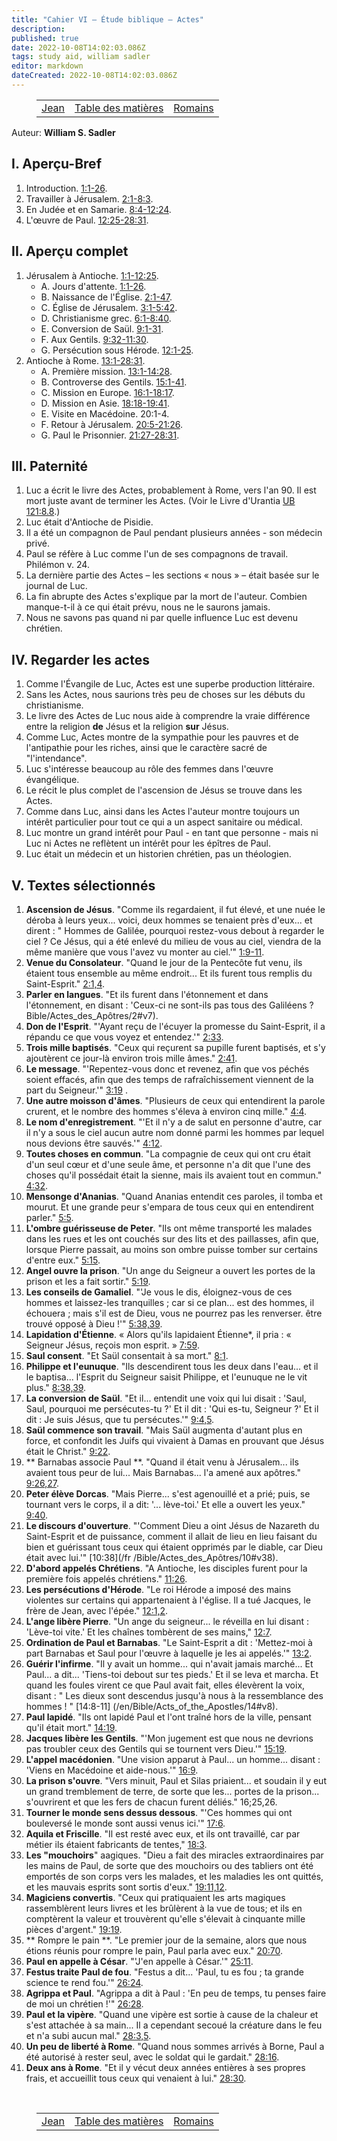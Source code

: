 ```yaml
---
title: "Cahier VI — Étude biblique — Actes"
description: 
published: true
date: 2022-10-08T14:02:03.086Z
tags: study aid, william sadler
editor: markdown
dateCreated: 2022-10-08T14:02:03.086Z
---
```


<figure class="table chapter-navigator">
	<table>
		<tbody>
		<tr>
			<td><a href="/fr/article/William_S_Sadler/Workbook_6_Bible_Study/Study_2_4_John">Jean</a></td>
			<td><a href="/fr/article/William_S_Sadler/Workbook_6_Bible_Study/Index">Table des matières</a></td>
			<td><a href="/fr/article/William_S_Sadler/Workbook_6_Bible_Study/Study_2_6_Romans">Romains</a></td>
		</tr>
		</tbody>
	</table>
</figure>

Auteur: **William S. Sadler**

## I. Aperçu-Bref

1. Introduction. [1:1-26](/en/Bible/Acts_of_the_Apostles/1#v1).
2. Travailler à Jérusalem. [2:1-8:3](/en/Bible/Acts_of_the_Apostles/2#v1).
3. En Judée et en Samarie. [8:4-12:24](/en/Bible/Acts_of_the_Apostles/8#v4).
4. L'œuvre de Paul. [12:25-28:31](/en/Bible/Acts_of_the_Apostles/12#v25).

## II. Aperçu complet

1. Jérusalem à Antioche. [1:1-12:25](/en/Bible/Acts_of_the_Apostles/1#v1).
	- A. Jours d'attente. [1:1-26](/en/Bible/Acts_of_the_Apostles/1#v1).
	- B. Naissance de l'Église. [2:1-47](/en/Bible/Acts_of_the_Apostles/2#v1).
	- C. Église de Jérusalem. [3:1-5:42](/en/Bible/Acts_of_the_Apostles/3#v1).
	- D. Christianisme grec. [6:1-8:40](/en/Bible/Acts_of_the_Apostles/6#v1).
	- E. Conversion de Saül. [9:1-31](/en/Bible/Acts_of_the_Apostles/9#v1).
	- F. Aux Gentils. [9:32-11:30](/en/Bible/Acts_of_the_Apostles/9#v32).
	- G. Persécution sous Hérode. [12:1-25](/en/Bible/Acts_of_the_Apostles/12#v1).
2. Antioche à Rome. [13:1-28:31](/en/Bible/Acts_of_the_Apostles/13#v1).
	- A. Première mission. [13:1-14:28](/en/Bible/Acts_of_the_Apostles/13#v1).
	- B. Controverse des Gentils. [15:1-41](/en/Bible/Acts_of_the_Apostles/15#v1).
	- C. Mission en Europe. [16:1-18:17](/en/Bible/Acts_of_the_Apostles/16#v1).
	- D. Mission en Asie. [18:18-19:41](/en/Bible/Acts_of_the_Apostles/18#v18).
	- E. Visite en Macédoine. 20:1-4.
	- F. Retour à Jérusalem. [20:5-21:26](/en/Bible/Acts_of_the_Apostles/20#v5).
	- G. Paul le Prisonnier. [21:27-28:31](/en/Bible/Acts_of_the_Apostles/21#v27).

## III. Paternité

1. Luc a écrit le livre des Actes, probablement à Rome, vers l'an 90. Il est mort juste avant de terminer les Actes. (Voir le Livre d'Urantia [UB 121:8.8](/en/The_Urantia_Book/121#p8_8).)
2. Luc était d'Antioche de Pisidie.
3. Il a été un compagnon de Paul pendant plusieurs années - son médecin privé.
4. Paul se réfère à Luc comme l'un de ses compagnons de travail. Philémon v. 24.
5. La dernière partie des Actes – les sections « nous » – était basée sur le journal de Luc.
6. La fin abrupte des Actes s'explique par la mort de l'auteur. Combien manque-t-il à ce qui était prévu, nous ne le saurons jamais.
7. Nous ne savons pas quand ni par quelle influence Luc est devenu chrétien.

## IV. Regarder les actes

1. Comme l'Évangile de Luc, Actes est une superbe production littéraire.
2. Sans les Actes, nous saurions très peu de choses sur les débuts du christianisme.
3. Le livre des Actes de Luc nous aide à comprendre la vraie différence entre la religion **de** Jésus et la religion **sur** Jésus.
4. Comme Luc, Actes montre de la sympathie pour les pauvres et de l'antipathie pour les riches, ainsi que le caractère sacré de "l'intendance".
5. Luc s'intéresse beaucoup au rôle des femmes dans l'œuvre évangélique.
6. Le récit le plus complet de l'ascension de Jésus se trouve dans les Actes.
7. Comme dans Luc, ainsi dans les Actes l'auteur montre toujours un intérêt particulier pour tout ce qui a un aspect sanitaire ou médical.
8. Luc montre un grand intérêt pour Paul - en tant que personne - mais ni Luc ni Actes ne reflètent un intérêt pour les épîtres de Paul.
9. Luc était un médecin et un historien chrétien, pas un théologien.

## V. Textes sélectionnés

1. **Ascension de Jésus**. "Comme ils regardaient, il fut élevé, et une nuée le déroba à leurs yeux... voici, deux hommes se tenaient près d'eux... et dirent : " Hommes de Galilée, pourquoi restez-vous debout à regarder le ciel ? Ce Jésus, qui a été enlevé du milieu de vous au ciel, viendra de la même manière que vous l'avez vu monter au ciel.'" [1:9-11](/en/Bible/Acts_of_the_Apostles/1#v9).
2. **Venue du Consolateur**. "Quand le jour de la Pentecôte fut venu, ils étaient tous ensemble au même endroit... Et ils furent tous remplis du Saint-Esprit." [2:1,4](/en/Bible/Acts_of_the_Apostles/2#v1).
3. **Parler en langues**. "Et ils furent dans l'étonnement et dans l'étonnement, en disant : 'Ceux-ci ne sont-ils pas tous des Galiléens ? Bible/Actes_des_Apôtres/2#v7).
4. **Don de l'Esprit**. "'Ayant reçu de l'écuyer la promesse du Saint-Esprit, il a répandu ce que vous voyez et entendez.'" [2:33](/en/Bible/Acts_of_the_Apostles/2#v33).
5. **Trois mille baptisés**. "Ceux qui reçurent sa pupille furent baptisés, et s'y ajoutèrent ce jour-là environ trois mille âmes." [2:41](/en/Bible/Acts_of_the_Apostles/2#v41).
6. **Le message**. "'Repentez-vous donc et revenez, afin que vos péchés soient effacés, afin que des temps de rafraîchissement viennent de la part du Seigneur.'" [3:19](/en/Bible/Acts_of_the_Apostles/3#v19) .
7. **Une autre moisson d'âmes**. "Plusieurs de ceux qui entendirent la parole crurent, et le nombre des hommes s'éleva à environ cinq mille." [4:4](/en/Bible/Acts_of_the_Apostles/4#v4).
8. **Le nom d'enregistrement**. "'Et il n'y a de salut en personne d'autre, car il n'y a sous le ciel aucun autre nom donné parmi les hommes par lequel nous devions être sauvés.'" [4:12](/en/Bible/Acts_of_the_Apostles/4#v12).
9. **Toutes choses en commun**. "La compagnie de ceux qui ont cru était d'un seul cœur et d'une seule âme, et personne n'a dit que l'une des choses qu'il possédait était la sienne, mais ils avaient tout en commun." [4:32](/en/Bible/Acts_of_the_Apostles/4#v32).
10. **Mensonge d'Ananias**. "Quand Ananias entendit ces paroles, il tomba et mourut. Et une grande peur s'empara de tous ceux qui en entendirent parler." [5:5](/en/Bible/Acts_of_the_Apostles/5#v5).
11. **L'ombre guérisseuse de Peter**. "Ils ont même transporté les malades dans les rues et les ont couchés sur des lits et des paillasses, afin que, lorsque Pierre passait, au moins son ombre puisse tomber sur certains d'entre eux." [5:15](/en/Bible/Acts_of_the_Apostles/5#v15).
12. **Angel ouvre la prison**. "Un ange du Seigneur a ouvert les portes de la prison et les a fait sortir." [5:19](/en/Bible/Acts_of_the_Apostles/5#v19).
13. **Les conseils de Gamaliel**. "'Je vous le dis, éloignez-vous de ces hommes et laissez-les tranquilles ; car si ce plan... est des hommes, il échouera ; mais s'il est de Dieu, vous ne pourrez pas les renverser. être trouvé opposé à Dieu !'" [5:38,39](/en/Bible/Acts_of_the_Apostles/5#v38).
14. **Lapidation d'Étienne**. « Alors qu'ils lapidaient Étienne\*, il pria : « Seigneur Jésus, reçois mon esprit. » [7:59](/en/Bible/Acts_of_the_Apostles/7#v59).
15. **Saul consent**. "Et Saül consentait à sa mort." [8:1](/en/Bible/Acts_of_the_Apostles/8#v1).
16. **Philippe et l'eunuque**. "Ils descendirent tous les deux dans l'eau... et il le baptisa... l'Esprit du Seigneur saisit Philippe, et l'eunuque ne le vit plus." [8:38,39](/en/Bible/Acts_of_the_Apostles/8#v38).
17. **La conversion de Saül**. "Et il... entendit une voix qui lui disait : 'Saul, Saul, pourquoi me persécutes-tu ?' Et il dit : 'Qui es-tu, Seigneur ?' Et il dit : Je suis Jésus, que tu persécutes.'" [9:4,5](/en/Bible/Acts_of_the_Apostles/9#v4).
18. **Saül commence son travail**. "Mais Saül augmenta d'autant plus en force, et confondit les Juifs qui vivaient à Damas en prouvant que Jésus était le Christ." [9:22](/en/Bible/Acts_of_the_Apostles/9#v22).
19. ** Barnabas associe Paul **. "Quand il était venu à Jérusalem... ils avaient tous peur de lui... Mais Barnabas... l'a amené aux apôtres." [9:26,27](/en/Bible/Acts_of_the_Apostles/9#v26).
20. **Peter élève Dorcas**. "Mais Pierre... s'est agenouillé et a prié; puis, se tournant vers le corps, il a dit: '... lève-toi.' Et elle a ouvert les yeux." [9:40](/en/Bible/Acts_of_the_Apostles/9#v40).
21. **Le discours d'ouverture**. "'Comment Dieu a oint Jésus de Nazareth du Saint-Esprit et de puissance, comment il allait de lieu en lieu faisant du bien et guérissant tous ceux qui étaient opprimés par le diable, car Dieu était avec lui.'" [10:38](/fr /Bible/Actes_des_Apôtres/10#v38).
22. **D'abord appelés Chrétiens**. "A Antioche, les disciples furent pour la première fois appelés chrétiens." [11:26](/en/Bible/Acts_of_the_Apostles/11#v26).
23. **Les persécutions d'Hérode**. "Le roi Hérode a imposé des mains violentes sur certains qui appartenaient à l'église. Il a tué Jacques, le frère de Jean, avec l'épée." [12:1,2](/en/Bible/Acts_of_the_Apostles/12#v1).
24. **L'ange libère Pierre**. "Un ange du seigneur... le réveilla en lui disant : 'Lève-toi vite.' Et les chaînes tombèrent de ses mains," [12:7](/en/Bible/Acts_of_the_Apostles/12#v7).
25. **Ordination de Paul et Barnabas**. "Le Saint-Esprit a dit : 'Mettez-moi à part Barnabas et Saul pour l'œuvre à laquelle je les ai appelés.'" [13:2](/en/Bible/Acts_of_the_Apostles/13#v2).
26. **Guérir l'infirme**. "Il y avait un homme... qui n'avait jamais marché... Et Paul... a dit... 'Tiens-toi debout sur tes pieds.' Et il se leva et marcha. Et quand les foules virent ce que Paul avait fait, elles élevèrent la voix, disant : " Les dieux sont descendus jusqu'à nous à la ressemblance des hommes ! " [14:8-11] (/en/Bible/Acts_of_the_Apostles/14#v8).
27. **Paul lapidé**. "Ils ont lapidé Paul et l'ont traîné hors de la ville, pensant qu'il était mort." [14:19](/en/Bible/Acts_of_the_Apostles/14#v19).
28. **Jacques libère les Gentils**. "'Mon jugement est que nous ne devrions pas troubler ceux des Gentils qui se tournent vers Dieu.'" [15:19](/en/Bible/Acts_of_the_Apostles/15#v19).
29. **L'appel macédonien**. "Une vision apparut à Paul... un homme... disant : 'Viens en Macédoine et aide-nous.'" [16:9](/en/Bible/Acts_of_the_Apostles/16#v9).
30. **La prison s'ouvre**. "Vers minuit, Paul et Silas priaient... et soudain il y eut un grand tremblement de terre, de sorte que les... portes de la prison... s'ouvrirent et que les fers de chacun furent déliés." 16;25,26.
31. **Tourner le monde sens dessus dessous**. "'Ces hommes qui ont bouleversé le monde sont aussi venus ici.'" [17:6](/en/Bible/Acts_of_the_Apostles/17#v6).
32. **Aquila et Friscille**. "Il est resté avec eux, et ils ont travaillé, car par métier ils étaient fabricants de tentes," [18:3](/en/Bible/Acts_of_the_Apostles/18#v3).
33. **Les "mouchoirs**" aagiques. "Dieu a fait des miracles extraordinaires par les mains de Paul, de sorte que des mouchoirs ou des tabliers ont été emportés de son corps vers les malades, et les maladies les ont quittés, et les mauvais esprits sont sortis d'eux." [19:11,12](/en/Bible/Acts_of_the_Apostles/19#v11).
34. **Magiciens convertis**. "Ceux qui pratiquaient les arts magiques rassemblèrent leurs livres et les brûlèrent à la vue de tous; et ils en comptèrent la valeur et trouvèrent qu'elle s'élevait à cinquante mille pièces d'argent." [19:19](/en/Bible/Acts_of_the_Apostles/19#v19).
35. ** Rompre le pain **. "Le premier jour de la semaine, alors que nous étions réunis pour rompre le pain, Paul parla avec eux." [20:70](/en/Bible/Acts_of_the_Apostles/20#v70).
36. **Paul en appelle à César**. "'J'en appelle à César.'" [25:11](/fr/Bible/Acts_of_the_Apostles/25#v11).
37. **Festus traite Paul de fou**. "Festus a dit... 'Paul, tu es fou ; ta grande science te rend fou.'" [26:24](/en/Bible/Acts_of_the_Apostles/26#v24).
38. **Agrippa et Paul**. "Agrippa a dit à Paul : 'En peu de temps, tu penses faire de moi un chrétien !'" [26:28](/en/Bible/Acts_of_the_Apostles/26#v28).
39. **Paul et la vipère**. "Quand une vipère est sortie à cause de la chaleur et s'est attachée à sa main... Il a cependant secoué la créature dans le feu et n'a subi aucun mal." [28:3,5](/en/Bible/Acts_of_the_Apostles/28#v3).
40. **Un peu de liberté à Rome**. "Quand nous sommes arrivés à Borne, Paul a été autorisé à rester seul, avec le soldat qui le gardait." [28:16](/en/Bible/Acts_of_the_Apostles/28#v16).
41. **Deux ans à Rome**. "Et il y vécut deux années entières à ses propres frais, et accueillit tous ceux qui venaient à lui." [28:30](/en/Bible/Acts_of_the_Apostles/28#v30).


<br>

<figure class="table chapter-navigator">
	<table>
		<tbody>
		<tr>
			<td><a href="/fr/article/William_S_Sadler/Workbook_6_Bible_Study/Study_2_4_John">Jean</a></td>
			<td><a href="/fr/article/William_S_Sadler/Workbook_6_Bible_Study/Index">Table des matières</a></td>
			<td><a href="/fr/article/William_S_Sadler/Workbook_6_Bible_Study/Study_2_6_Romans">Romains</a></td>
		</tr>
		</tbody>
	</table>
</figure>